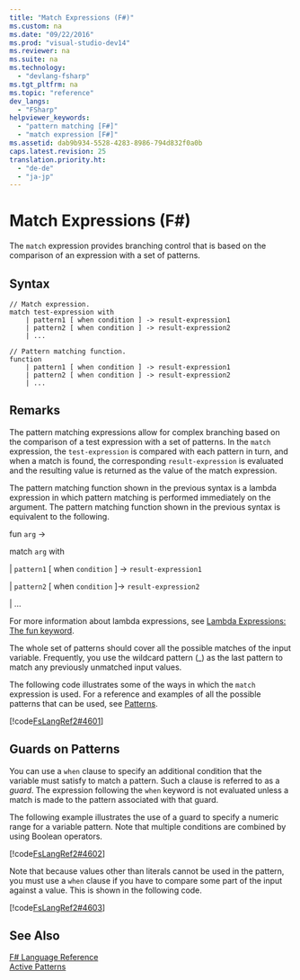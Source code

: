 ```yaml
---
title: "Match Expressions (F#)"
ms.custom: na
ms.date: "09/22/2016"
ms.prod: "visual-studio-dev14"
ms.reviewer: na
ms.suite: na
ms.technology: 
  - "devlang-fsharp"
ms.tgt_pltfrm: na
ms.topic: "reference"
dev_langs: 
  - "FSharp"
helpviewer_keywords: 
  - "pattern matching [F#]"
  - "match expression [F#]"
ms.assetid: dab9b934-5528-4283-8986-794d832f0a0b
caps.latest.revision: 25
translation.priority.ht: 
  - "de-de"
  - "ja-jp"
---
```

# Match Expressions (F#)
The `match` expression provides branching control that is based on the comparison of an expression with a set of patterns.  
  
## Syntax  
  
```  
// Match expression.  
match test-expression with  
    | pattern1 [ when condition ] -> result-expression1  
    | pattern2 [ when condition ] -> result-expression2  
    | ...  
  
// Pattern matching function.  
function  
    | pattern1 [ when condition ] -> result-expression1  
    | pattern2 [ when condition ] -> result-expression2  
    | ...  
```  
  
## Remarks  
 The pattern matching expressions allow for complex branching based on the comparison of a test expression with a set of patterns. In the `match` expression, the `test-expression` is compared with each pattern in turn, and when a match is found, the corresponding `result-expression` is evaluated and the resulting value is returned as the value of the match expression.  
  
 The pattern matching function shown in the previous syntax is a lambda expression in which pattern matching is performed immediately on the argument. The pattern matching function shown in the previous syntax is equivalent to the following.  
  
 fun `arg` ->  
  
 match `arg` with  
  
 &#124; `pattern1` [ when `condition` ] -> `result-expression1`  
  
 &#124; `pattern2` [ when `condition` ]-> `result-expression2`  
  
 &#124; ...  
  
 For more information about lambda expressions, see [Lambda Expressions: The fun keyword](../vs140/lambda-expressions--the-fun-keyword--fsharp-.md).  
  
 The whole set of patterns should cover all the possible matches of the input variable. Frequently, you use the wildcard pattern (_) as the last pattern to match any previously unmatched input values.  
  
 The following code illustrates some of the ways in which the `match` expression is used. For a reference and examples of all the possible patterns that can be used, see [Patterns](../vs140/pattern-matching--fsharp-.md).  
  
 [!code[FsLangRef2#4601](../vs140/codesnippet/FSharp/match-expressions--fsharp-_1.fs)]  
  
## Guards on Patterns  
 You can use a `when` clause to specify an additional condition that the variable must satisfy to match a pattern. Such a clause is referred to as a *guard*. The expression following the `when` keyword is not evaluated unless a match is made to the pattern associated with that guard.  
  
 The following example illustrates the use of a guard to specify a numeric range for a variable pattern. Note that multiple conditions are combined by using Boolean operators.  
  
 [!code[FsLangRef2#4602](../vs140/codesnippet/FSharp/match-expressions--fsharp-_2.fs)]  
  
 Note that because values other than literals cannot be used in the pattern, you must use a `when` clause if you have to compare some part of the input against a value. This is shown in the following code.  
  
 [!code[FsLangRef2#4603](../vs140/codesnippet/FSharp/match-expressions--fsharp-_3.fs)]  
  
## See Also  
 [F# Language Reference](../vs140/fsharp-language-reference.md)   
 [Active Patterns](../vs140/active-patterns--fsharp-.md)
